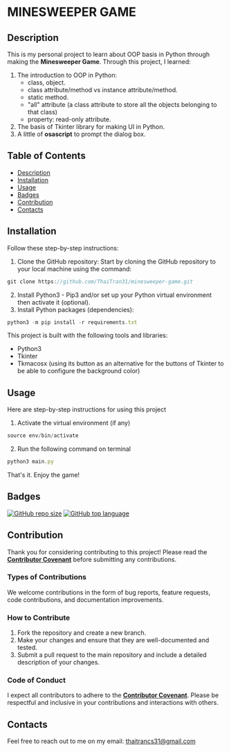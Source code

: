 # MINESWEEPER GAME

## Description
This is my personal project to learn about OOP basis in Python through making the **Minesweeper Game**.
Through this project, I learned:
1. The introduction to OOP in Python:
    - class, object.
    - class attribute/method vs instance attribute/method.
    - static method.
    - "all" attribute (a class attribute to store all the objects belonging to that class)
    - property: read-only attribute.
2. The basis of Tkinter library for making UI in Python.
3. A little of **osascript** to prompt the dialog box.

## Table of Contents
- [Description](#description)
- [Installation](#installation)
- [Usage](#usage)
- [Badges](#badges)
- [Contribution](#contribution)
- [Contacts](#contacts)

## Installation
Follow these step-by-step instructions:
1. Clone the GitHub repository: Start by cloning the GitHub repository to your local machine using the command:

```jsx
git clone https://github.com/ThaiTran31/minesweeper-game.git
```
2. Install Python3 - Pip3 and/or set up your Python virtual environment then activate it (optional).
3. Install Python packages (dependencies):
```jsx
python3 -m pip install -r requirements.txt
```
This project is built with the following tools and libraries:
- Python3
- Tkinter
- Tkmacosx (using its button as an alternative for the buttons of Tkinter to be able to configure the background color)
## Usage
Here are step-by-step instructions for using this project
1. Activate the virtual environment (if any)
```jsx
source env/bin/activate
```
2. Run the following command on terminal
```jsx
python3 main.py
```
That's it. Enjoy the game!

## Badges
[![GitHub repo size](https://img.shields.io/github/repo-size/ThaiTran31/minesweeper-game)](https://github.com/ThaiTran31/minesweeper-game.git) [![GitHub top language](https://img.shields.io/github/languages/top/ThaiTran31/minesweeper-game)](https://github.com/ThaiTran31/minesweeper-game.git)

## Contribution
 
Thank you for considering contributing to this project! Please read the **[Contributor Covenant](https://www.contributor-covenant.org/)** before submitting any contributions.

### Types of Contributions

We welcome contributions in the form of bug reports, feature requests, code contributions, and documentation improvements.

### How to Contribute

1. Fork the repository and create a new branch.
2. Make your changes and ensure that they are well-documented and tested.
3. Submit a pull request to the main repository and include a detailed description of your changes.

### Code of Conduct

I expect all contributors to adhere to the **[Contributor Covenant](https://www.contributor-covenant.org/)**. Please be respectful and inclusive in your contributions and interactions with others.

## Contacts

Feel free to reach out to me on my email: thaitrancs31@gmail.com